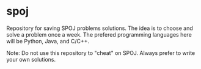 # spoj

Repository for saving SPOJ problems solutions. The idea is to choose and solve a problem once a week.
The prefered programming languages here will be Python, Java, and C/C++.

Note: Do not use this repository to "cheat" on SPOJ. Always prefer to write your own solutions.
